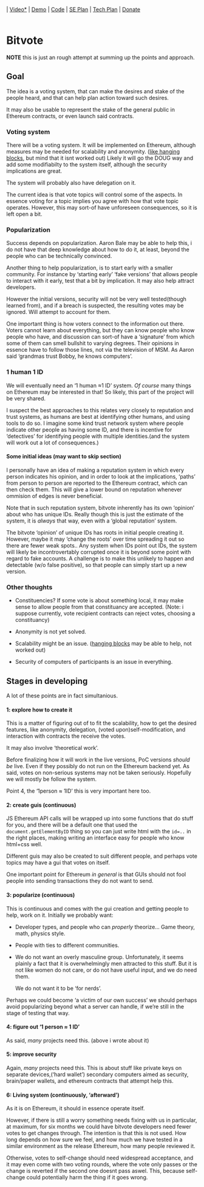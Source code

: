 | <a href="http://youtube.com/">Video*</a>
 | <a href="http://arkbg1.github.io/BitVote/">Demo</a>
 | <a href="https://github.com/o-jasper/VOTE_MINIONS">Code</a>
 | <a href="http://forum.ethereum.org/discussion/941/bitvote-protecting-ethereum-from-social-attacks">SE Plan</a>
 | <a href="https://github.com/arkbg1/BitVote/blob/gh-pages/TechPlan.md">Tech Plan</a>
 | <a href="1MRCGygu7547srSatp2Va1gqco1H5uRf8S">Donate</a>
<br />
<br />

<h1>Bitvote</h1>

<p><strong>NOTE</strong> this is just an rough attempt at summing up the points and approach.</p>

<h2>Goal</h2>

<p>The idea is a voting system, that can make the desires and stake of the people
heard, and that can help plan action toward such desires.</p>

<p>It may also be usable to represent the stake of the general public in Ethereum
contracts, or even launch said contracts.</p>

<h3>Voting system</h3>

<p>There will be a voting system. It will be implemented on Ethereum, although
measures may be needed for scalability and anonymity.
(<a href="http://o-jasper.github.io/blog/2014/06/03/hanging_blocks.html">like hanging blocks</a>,
but mind that it isnt worked out)
Likely it will go the DOUG way and add some modifiabilty to the system itself,
although the security implications are great.</p>

<p>The system will probably also have delegation on it.</p>

<p>The current idea is that vote topics will control some of the aspects. In essence
voting for a topic implies you agree with how that vote topic operates. However,
this may sort-of have unforeseen consequences, so it is left open a bit.</p>

<h3>Popularization</h3>

<p>Success depends on popularization. Aaron Bale may be able to help this, i do not
have that deep knowledge about how to do it, at least, beyond the people who can
be technically convinced.</p>

<p>Another thing to help popularization, is to start early with a smaller
community. For instance by &lsquo;starting early&rsquo; &lsquo;fake versions&rsquo; that allows people
to interact with it early, test that a bit by implication. It may also help
attract developers.</p>

<p>However the initial versions, security will not be very well tested(though
learned from), and if a breach is suspected, the resulting votes may be ignored.
Will attempt to account for them.</p>

<p>One important thing is how voters connect to the information out there. Voters
cannot learn about everything, but they can know people who know people who
have, and discussion can sort-of have a &lsquo;signature&rsquo; from which some of them can
smell bullshit to varying degrees. Their opinions in essence have to follow
those lines, not via the television of MSM. As Aaron said &lsquo;grandmas trust Bobby,
he knows computers&rsquo;.</p>

<h3>1 human 1 ID</h3>

<p>We will eventually need an &lsquo;1 human &asymp;1 ID&rsquo; system. <em>Of course</em> many things
on Ethereum may be interested in that! So likely, this part of the project will
be very shared.</p>

<p>I suspect the best approaches to this relates very closely to reputation and
trust systems, as humans are best at identifying other humans, and using tools
to do so. I imagine some kind trust network system where people indicate other
people as having some ID, and there is incentive for &lsquo;detectives&rsquo; for
identifying people with multiple identities.(and the system will work out a lot
of consequences.)</p>

<h4>Some initial ideas (may want to skip section)</h4>

<p>I personally have an idea of making a reputation system in which every person
indicates his opinion, and in order to look at the implications, &lsquo;paths&rsquo; from
person to person are reported to the Ethereum contract, which can then check
them. This will give a lower bound on reputation whenever ommision of edges
is never beneficial.</p>

<p>Note that in such reputation system, bitvote inherently has its own &lsquo;opinion&rsquo;
about who has unique IDs. Really though this is just the estimate of the system,
it is <em>always</em> that way, even with a &lsquo;global reputation&rsquo; system.</p>

<p>The bitvote &lsquo;opinion&rsquo; of unique IDs has roots in initial people creating it.
However, maybe it may &lsquo;change the roots&rsquo; over time spreading it out so there
are fewer weak spots.. Any system when IDs point out IDs, the system will likely
be incontrovertably corrupted once it is beyond some point with regard to fake
accounts. A challenge is to make this unlikely to happen and detectable
(w/o false positive), so that people can simply start up a new version.</p>

<h3>Other thoughts</h3>

<ul>
<li><p>Constituencies? If some vote is about something local, it may make sense to
allow people from that constituancy are accepted. (Note: i suppose currently,
vote recipient contracts can reject votes, choosing a constituancy)</p></li>
<li><p>Anonymity is not yet solved.</p></li>
<li><p>Scalability might be an issue. (<a href="http://o-jasper.github.io/blog/2014/06/03/hanging_blocks.html">hanging blocks</a> may be able to help, not worked out)</p></li>
<li><p>Security of computers of participants is an issue in everything.</p></li>
</ul>


<h2>Stages in developing</h2>

<p>A lot of these points are in fact simultanious.</p>

<h4>1: explore how to create it</h4>

<p>This is a matter of figuring out of to fit the scalability, how to get the
desired features, like anonymity, delegation, (voted upon)self-modification,
and interaction with contracts the receive the votes.</p>

<p>It may also involve &lsquo;theoretical work&rsquo;.</p>

<p>Before finalizing how it will work in the live versions, PoC versions
<em>should be</em> live. Even if they possibly do not run on the Ethereum backend yet.
As said, votes on non-serious systems may not be taken seriously. Hopefully we will
mostly be follow the system.</p>

<p>Point 4, the &lsquo;1person &asymp; 1ID&rsquo; this is very important here too.</p>

<h4>2: create guis (continuous)</h4>

<p>JS Ethereum API calls will be wrapped up into some functions that do stuff for
you, and there will be a default one that used the <code>document.getElementByID</code>
thing so you can just write html with the <code>id=..</code> in the right places, making
writing an interface easy for people who know html+css well.</p>

<p>Different guis may also be created to suit different people, and perhaps vote
topics may have a gui that votes on itself.</p>

<p>One important point for Ethereum <em>in general</em> is that GUIs should not fool
people into sending transactions they do not want to send.</p>

<h4>3: popularize (continuous)</h4>

<p>This is continuous and comes with the gui creation and getting people to help,
work on it. Initially we probably want:</p>

<ul>
<li><p>Developer types, and people who can <em>properly</em> theorize&hellip; Game theory, math,
physics style.</p></li>
<li><p>People with ties to different communities.</p></li>
<li><p>We do not want an overly masculine group. Unfortunately, it seems plainly a
fact that it is overwhelmingly men attracted to this stuff. But it is not like
women do not care, or do not have useful input, and we do need them.</p>

<p>We do not want it to be &lsquo;for nerds&rsquo;.</p></li>
</ul>


<p>Perhaps we could become &lsquo;a victim of our own success&rsquo; we should perhaps avoid
popularizing beyond what a server can handle, if we&rsquo;re still in the stage of
testing that way.</p>

<h4>4: figure out &lsquo;1 person &asymp; 1 ID&rsquo;</h4>

<p>As said, <em>many</em> projects need this. (above i wrote about it)</p>

<h4>5: improve security</h4>

<p>Again, <em>many</em> projects need this. This is about stuff like private keys on
separate devices,(&lsquo;hard wallet&rsquo;) secondary computers aimed as security,
brain/paper wallets, and ethereum contracts that attempt help this.</p>

<h4>6: Living system (continuously, &lsquo;afterward&rsquo;)</h4>

<p>As it is on Ethereum, it should in essence operate itself.</p>

<p>However, if there is still a worry something needs fixing with us in particular,
at maximum, for six months we could have bitvote developers need fewer votes to
get changes through. The intention is that this is not used.
How long depends on how sure we feel, and how much we have tested in a similar
environment as the release Ethereum, how many people reviewed it.</p>

<p>Otherwise, votes to self-change should need widespread acceptance,
and it may even come with two voting rounds, where the vote only passes or the
change is reverted if the second one doesnt pass aswel. This, because
self-change could potentially harm the thing if it goes wrong.</p>

